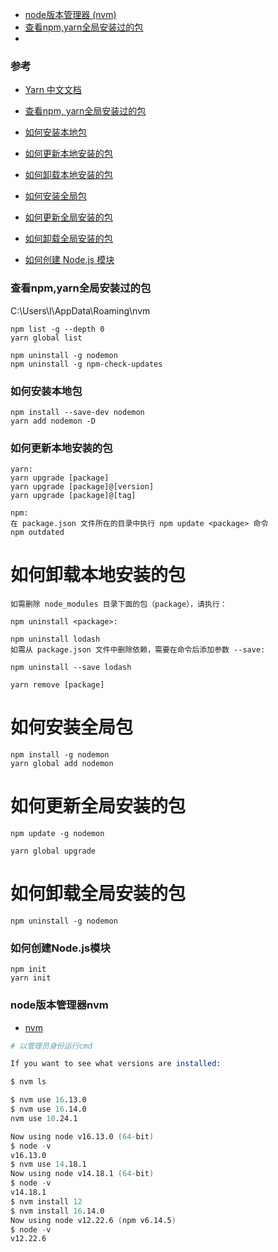 - [node版本管理器 (nvm)](#node版本管理器nvm)
- [查看npm,yarn全局安装过的包](#查看npm,yarn全局安装过的包)
- []()
### 参考
- [Yarn 中文文档](https://yarn.bootcss.com/docs/)

- [查看npm, yarn全局安装过的包](#查看npm,yarn全局安装过的包)
- [如何安装本地包](#如何安装本地包)
- [如何更新本地安装的包](#如何更新本地安装的包)
- [如何卸载本地安装的包](#如何卸载本地安装的包)
- [如何安装全局包](#如何安装全局包)
- [如何更新全局安装的包](#如何更新全局安装的包)
- [如何卸载全局安装的包](#如何卸载全局安装的包)
- [如何创建 Node.js 模块](#如何创建Node.js模块)

### 查看npm,yarn全局安装过的包

C:\Users\l\AppData\Roaming\nvm

```
npm list -g --depth 0
yarn global list
```

```
npm uninstall -g nodemon
npm uninstall -g npm-check-updates
```

### 如何安装本地包

```
npm install --save-dev nodemon
yarn add nodemon -D
```

### 如何更新本地安装的包

```
yarn:
yarn upgrade [package]
yarn upgrade [package]@[version]
yarn upgrade [package]@[tag]

npm:
在 package.json 文件所在的目录中执行 npm update <package> 命令
npm outdated
```

# 如何卸载本地安装的包

```
如需删除 node_modules 目录下面的包（package），请执行：

npm uninstall <package>:

npm uninstall lodash
如需从 package.json 文件中删除依赖，需要在命令后添加参数 --save:

npm uninstall --save lodash

yarn remove [package]
```

# 如何安装全局包

```
npm install -g nodemon
yarn global add nodemon
```

# 如何更新全局安装的包

```
npm update -g nodemon

yarn global upgrade
```

# 如何卸载全局安装的包

```
npm uninstall -g nodemon
```

### 如何创建Node.js模块

```
npm init
yarn init
```

### node版本管理器nvm

- [nvm](https://github.com/nvm-sh/nvm)


```s
# 以管理员身份运行cmd

If you want to see what versions are installed:

$ nvm ls

$ nvm use 16.13.0
$ nvm use 16.14.0
nvm use 10.24.1

Now using node v16.13.0 (64-bit)
$ node -v
v16.13.0
$ nvm use 14.18.1
Now using node v14.18.1 (64-bit)
$ node -v
v14.18.1
$ nvm install 12
$ nvm install 16.14.0
Now using node v12.22.6 (npm v6.14.5)
$ node -v
v12.22.6
```